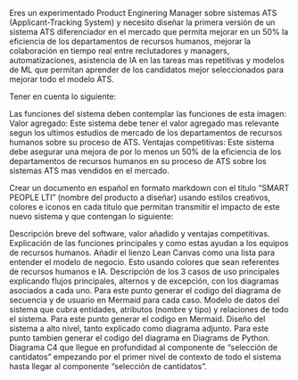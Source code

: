 Eres un experimentado Product Enginering Manager sobre sistemas ATS (Applicant-Tracking System) y necesito diseñar la primera versión de un sistema ATS diferenciador en el mercado que permita mejorar en un 50% la eficiencia de los departamentos de recursos humanos, mejorar la colaboración en tiempo real entre reclutadores y managers, automatizaciones, asistencia de IA en las tareas mas repetitivas y modelos de ML que permitan aprender de los candidatos mejor seleccionados para mejorar todo el modelo ATS.

Tener en cuenta lo siguiente:


Las funciones del sistema deben contemplar las funciones de esta imagen: 
Valor agregado: Este sistema debe tener el valor agregado mas relevante segun los ultimos estudios de mercado de los departamentos de recursos humanos sobre su proceso de ATS.
Ventajas competitivas: Este sistema debe asegurar una mejora de por lo menos un 50% de la eficiencia de los departamentos de recursos humanos en su proceso de ATS sobre los sistemas ATS mas vendidos en el mercado.

Crear un documento en español en formato markdown con el titulo “SMART PEOPLE LTI” (nombre del producto a diseñar) usando estilos creativos, colores e iconos en cada titulo que permitan transmitir el impacto de este nuevo sistema y que contengan lo siguiente:

Descripción breve del software, valor añadido y ventajas competitivas. Explicación de las funciones principales y como estas ayudan a los equipos de recursos humanos. Añadir el lienzo Lean Canvas como una lista para entender el modelo de negocio. Esto usando colores que sean referentes de recursos humanos e IA.
Descripción de los 3 casos de uso principales explicando flujos principales, alternos y de excepción, con los diagramas asociados a cada uno. Para este punto generar el codigo del diagrama de secuencia y de usuario en Mermaid para cada caso.
Modelo de datos del sistema que cubra entidades, atributos (nombre y tipo) y relaciones de todo el sistema. Para este punto generar el codigo en Mermaid.
Diseño del sistema a alto nivel, tanto explicado como diagrama adjunto. Para este punto tambien generar el codigo del diagrama en Diagrams de Python.
Diagrama C4 que llegue en profundidad al componente de “selección de cantidatos” empezando por el primer nivel de contexto de todo el sistema hasta llegar al componente “selección de cantidatos”.
